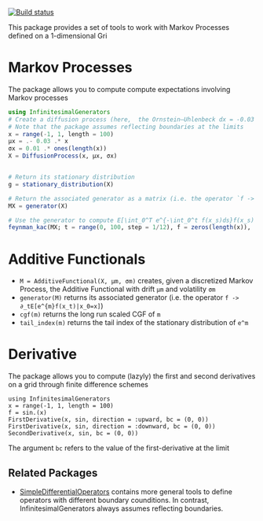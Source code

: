 [![Build status](https://github.com/matthieugomez/InfinitesimalGenerators.jl/workflows/CI/badge.svg)](https://github.com/matthieugomez/InfinitesimalGenerators.jl/actions)

This package provides a set of tools to work with Markov Processes defined on a 1-dimensional Gri



# Markov Processes
The package allows you to compute compute expectations involving Markov processes

```julia
using InfinitesimalGenerators
# Create a diffusion process (here,  the Ornstein–Uhlenbeck dx = -0.03 * x * dt + 0.01 * dZ_t)
# Note that the package assumes reflecting boundaries at the limits
x = range(-1, 1, length = 100)
μx = .- 0.03 .* x
σx = 0.01 .* ones(length(x))
X = DiffusionProcess(x, μx, σx)


# Return its stationary distribution 
g = stationary_distribution(X)

# Return the associated generator as a matrix (i.e. the operator `f -> ∂_tE[f(x_t)|x_0=x]`)
MX = generator(X)

# Use the generator to compute E[\int_0^T e^{-\int_0^t f(x_s)ds}f(x_s) +  e^{-\int_0^T v(x_s)ds}ψ(x_T) | x_0 = x]
feynman_kac(MX; t = range(0, 100, step = 1/12), f = zeros(length(x)),  ψ = ones(length(x)), v = zeros(length(x)))
```

# Additive Functionals
- `M = AdditiveFunctional(X, μm, σm)` creates, given a discretized Markov Process, the Additive Functional with drift  `μm` and volatility `σm`
- `generator(M)` returns its associated generator (i.e. the operator `f -> ∂_tE[e^{m}f(x_t)|x_0=x]`)
- `cgf(m)` returns the long run scaled CGF of `m` 
- `tail_index(m)` returns the tail index of the stationary distribution of `e^m`



# Derivative
The package allows you to compute (lazyly) the first and second derivatives on a grid through finite difference schemes

```
using InfinitesimalGenerators
x = range(-1, 1, length = 100)
f = sin.(x)
FirstDerivative(x, sin, direction = :upward, bc = (0, 0))
FirstDerivative(x, sin, direction = :downward, bc = (0, 0))
SecondDerivative(x, sin, bc = (0, 0))
```
The argument `bc` refers to the value of the first-derivative at the limit


## Related Packages
- [SimpleDifferentialOperators](https://github.com/QuantEcon/SimpleDifferentialOperators.jl) contains more general tools to define operators with different boundary counditions. In contrast, InfinitesimalGenerators always assumes reflecting boundaries.
